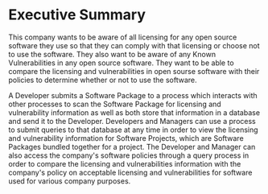 # Executive Summary

This company wants to be aware of all licensing for any open source software they use so that they can comply with that 
licensing or choose not to use the software. They also want to be aware of any Known Vulnerabilities in any open source software. 
They want to be able to compare the licensing and vulnerabilities in open sourse software with their policies to determine whether 
or not to use the software.

A Developer submits a Software Package to a process which interacts with other processes to scan the Software Package for licensing and
vulnerability information as well as both store that information in a database and send it to the Developer. Developers and Managers
can use a process to submit queries to that database at any time in order to view the licensing and vulnerability information for
Software Projects, which are Software Packages bundled together for a project. The Developer and Manager can also access the company's
software policies through a query process in order to compare the licensing and vulnerabilities information with the company's policy
on acceptable licensing and vulnerabilities for software used for various company purposes.
